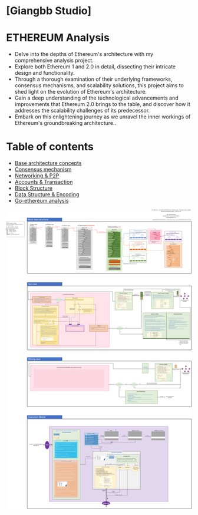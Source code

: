 # [Giangbb Studio]

# **ETHEREUM Analysis**

- Delve into the depths of Ethereum's architecture with my comprehensive analysis project.
- Explore both Ethereum 1 and 2.0 in detail, dissecting their intricate design and functionality.
- Through a thorough examination of their underlying frameworks, consensus mechanisms, and scalability solutions, this project aims to shed light on the evolution of Ethereum's architecture.
- Gain a deep understanding of the technological advancements and improvements that Ethereum 2.0 brings to the table, and discover how it addresses the scalability challenges of its predecessor.
- Embark on this enlightening journey as we unravel the inner workings of Ethereum's groundbreaking architecture..

# **Table of contents**

- [Base architecture concepts](/1-Theory.md)
- [Consensus mechanism](/2-Consensus-mechanism.md)
- [Networking & P2P](/3-Networking.md)
- [Accounts & Transaction](/4-Accounts-Transaction.md)
- [Block Structure](/5-BlockStructures.md)
- [Data Structure & Encoding](/6-DataStructures-And-Encoding.md)
- [Go-ethereum analysis](/99-geth-analysic.md)

<div class="image-container" align="center">
  <img src="img/eth-block-arch-3-2003.png" alt="Image 1">
</div>
